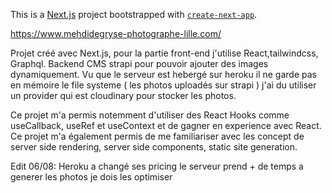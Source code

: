 This is a [Next.js](https://nextjs.org/) project bootstrapped with [`create-next-app`](https://github.com/vercel/next.js/tree/canary/packages/create-next-app).

https://www.mehdidegryse-photographe-lille.com/

Projet créé avec Next.js, pour la partie front-end j'utilise React,tailwindcss, Graphql. 
Backend CMS strapi pour pouvoir ajouter des images dynamiquement. Vu que le serveur est hebergé sur heroku il ne garde pas en mémoire le file systeme ( les photos uploadés sur strapi ) j'ai du utiliser un provider qui est cloudinary pour stocker les photos. 

Ce projet m'a permis notemment d'utiliser des React Hooks comme useCallback, useRef et useContext et de gagner en experience avec React.
Ce projet m'a également permis de me familiariser avec les concept de server side rendering, server side components, static site generation. 

Edit 06/08: Heroku a changé ses pricing le serveur prend + de temps a generer les photos je dois les optimiser 

